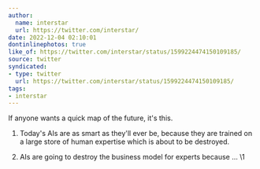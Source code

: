 ```yaml
---
author:
  name: interstar
  url: https://twitter.com/interstar/
date: 2022-12-04 02:10:01
dontinlinephotos: true
like_of: https://twitter.com/interstar/status/1599224474150109185/
source: twitter
syndicated:
- type: twitter
  url: https://twitter.com/interstar/status/1599224474150109185/
tags:
- interstar
---
```


If anyone wants a quick map of the future, it's this.



1) Today's AIs are as smart as they'll ever be, because they are trained on a large store of human expertise which is about to be destroyed.



2) AIs are going to destroy the business model for experts because ... \1